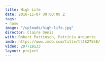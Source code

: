 ```yaml
---
title: High Life
date: 2018-11-07 00:00:00 Z
tags:
- home
image: "/uploads/high-life.jpg"
director: Claire Denis
with: Robert Pattinson, Patricia Arquette
imdb: https://www.imdb.com/title/tt4827558/
video: 297719133
layout: project
---
```



